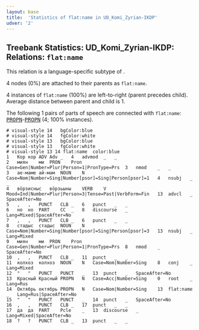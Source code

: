 ```yaml
---
layout: base
title:  'Statistics of flat:name in UD_Komi_Zyrian-IKDP'
udver: '2'
---
```


## Treebank Statistics: UD_Komi_Zyrian-IKDP: Relations: `flat:name`

This relation is a language-specific subtype of .

4 nodes (0%) are attached to their parents as `flat:name`.

4 instances of `flat:name` (100%) are left-to-right (parent precedes child).
Average distance between parent and child is 1.

The following 1 pairs of parts of speech are connected with `flat:name`: <tt><a href="kpv_ikdp-pos-PROPN.html">PROPN</a></tt>-<tt><a href="kpv_ikdp-pos-PROPN.html">PROPN</a></tt> (4; 100% instances).


~~~ conllu
# visual-style 14	bgColor:blue
# visual-style 14	fgColor:white
# visual-style 13	bgColor:blue
# visual-style 13	fgColor:white
# visual-style 13 14 flat:name	color:blue
1	Кор	кор	ADV	Adv	_	4	advmod	_	_
2	миян	ми	PRON	Pron	Case=Gen|Number=Plur|Person=1|PronType=Prs	3	nmod	_	_
3	ае-маме	ай-мам	NOUN	N	Case=Nom|Number=Sing|Number[psor]=Sing|Person[psor]=1	4	nsubj	_	_
4	вӧрзисныс	вӧрзьыны	VERB	V	Mood=Ind|Number=Plur|Person=3|Tense=Past|VerbForm=Fin	13	advcl	_	SpaceAfter=No
5	,	,	PUNCT	CLB	_	6	punct	_	_
6	но	но	PART	CC	_	8	discourse	_	Lang=Mixed|SpaceAfter=No
7	,	,	PUNCT	CLB	_	6	punct	_	_
8	стадыс	стадыс	NOUN	N	Case=Nom|Number=Sing|Number[psor]=Sing|Person[psor]=3	13	nsubj	_	Lang=Mixed
9	миян	ми	PRON	Pron	Case=Gen|Number=Plur|Person=1|PronType=Prs	8	nmod	_	SpaceAfter=No
10	,	,	PUNCT	CLB	_	11	punct	_	_
11	колхоз	колхоз	NOUN	N	Case=Nom|Number=Sing	8	conj	_	Lang=Mixed
12	"	"	PUNCT	PUNCT	_	13	punct	_	SpaceAfter=No
13	Красный	Красный	PROPN	N	Case=Acc|Number=Sing	0	root	_	Lang=Rus
14	Октябрь	октябрь	PROPN	N	Case=Nom|Number=Sing	13	flat:name	_	Lang=Rus|SpaceAfter=No
15	"	"	PUNCT	PUNCT	_	14	punct	_	SpaceAfter=No
16	,	,	PUNCT	CLB	_	17	punct	_	_
17	да	да	PART	Pcle	_	13	discourse	_	Lang=Mixed|SpaceAfter=No
18	?	?	PUNCT	CLB	_	13	punct	_	_

~~~


